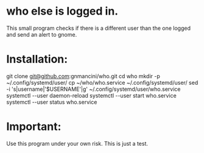 # who else is logged in.
This small program checks if there is a different user than the one logged and send an alert to gnome.


# Installation:
git clone git@github.com:gnmancini/who.git
cd who
mkdir -p ~/.config/systemd/user/
cp ~/who/who.service ~/.config/systemd/user/
sed -i 's|username|'$USERNAME'|g' ~/.config/systemd/user/who.service 
systemctl --user daemon-reload
systemctl --user start who.service
systemctl --user status who.service

# Important:
Use this program under your own risk. 
This is just a test.